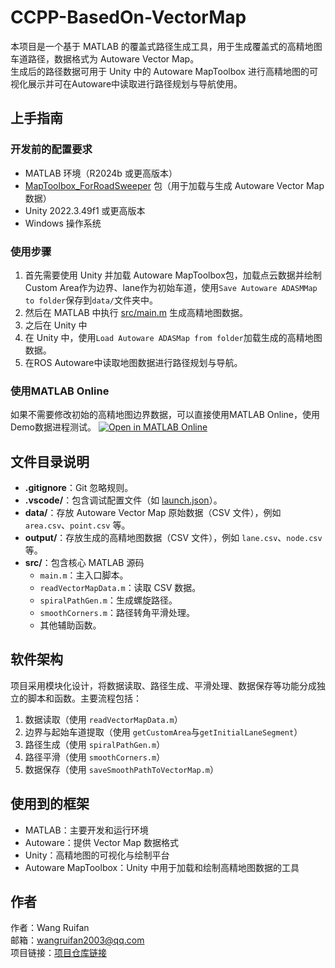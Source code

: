 # CCPP-BasedOn-VectorMap

本项目是一个基于 MATLAB 的覆盖式路径生成工具，用于生成覆盖式的高精地图车道路径，数据格式为 Autoware Vector Map。  
生成后的路径数据可用于 Unity 中的 Autoware MapToolbox 进行高精地图的可视化展示并可在Autoware中读取进行路径规划与导航使用。

## 上手指南

### 开发前的配置要求

- MATLAB 环境（R2024b 或更高版本）
- [MapToolbox_ForRoadSweeper](https://github.com/wang-ruifan/MapToolbox_ForRoadSweeper) 包（用于加载与生成 Autoware Vector Map 数据）
- Unity 2022.3.49f1 或更高版本  
- Windows 操作系统

### 使用步骤

1. 首先需要使用 Unity 并加载 Autoware MapToolbox包，加载点云数据并绘制Custom Area作为边界、lane作为初始车道，使用`Save Autoware ADASMMap to folder`保存到`data/`文件夹中。
2. 然后在 MATLAB 中执行 [src/main.m](src/main.m) 生成高精地图数据。
3. 之后在 Unity 中
4. 在 Unity 中，使用`Load Autoware ADASMap from folder`加载生成的高精地图数据。
5. 在ROS Autoware中读取地图数据进行路径规划与导航。

### 使用MATLAB Online
如果不需要修改初始的高精地图边界数据，可以直接使用MATLAB Online，使用Demo数据进程测试。
[![Open in MATLAB Online](https://www.mathworks.com/images/responsive/global/open-in-matlab-online.svg)](https://matlab.mathworks.com/open/github/v1?repo=wang-ruifan/CCPP-BasedOn-VectorMap)

## 文件目录说明

- **.gitignore**：Git 忽略规则。
- **.vscode/**：包含调试配置文件（如 [launch.json](.vscode/launch.json)）。
- **data/**：存放 Autoware Vector Map 原始数据（CSV 文件），例如 `area.csv`、`point.csv` 等。
- **output/**：存放生成的高精地图数据（CSV 文件），例如 `lane.csv`、`node.csv` 等。
- **src/**：包含核心 MATLAB 源码
  - `main.m`：主入口脚本。
  - `readVectorMapData.m`：读取 CSV 数据。
  - `spiralPathGen.m`：生成螺旋路径。
  - `smoothCorners.m`：路径转角平滑处理。
  - 其他辅助函数。

## 软件架构

项目采用模块化设计，将数据读取、路径生成、平滑处理、数据保存等功能分成独立的脚本和函数。主要流程包括：

1. 数据读取（使用 `readVectorMapData.m`）
2. 边界与起始车道提取（使用 `getCustomArea`与`getInitialLaneSegment`）
3. 路径生成（使用 `spiralPathGen.m`）
4. 路径平滑（使用 `smoothCorners.m`）
5. 数据保存（使用 `saveSmoothPathToVectorMap.m`）

## 使用到的框架

- MATLAB：主要开发和运行环境
- Autoware：提供 Vector Map 数据格式
- Unity：高精地图的可视化与绘制平台
- Autoware MapToolbox：Unity 中用于加载和绘制高精地图数据的工具

## 作者

作者：Wang Ruifan  
邮箱：<wangruifan2003@qq.com>  
项目链接：[项目仓库链接](https://github.com/wang-ruifan/CCPP-BasedOn-VectorMap)
